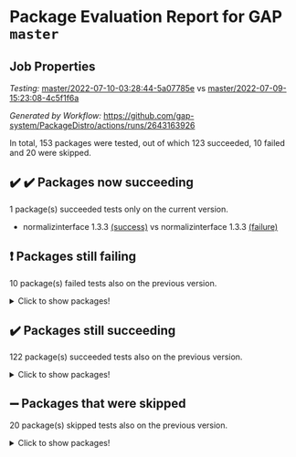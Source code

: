 # Package Evaluation Report for GAP `master`

## Job Properties

*Testing:* [master/2022-07-10-03:28:44-5a07785e](https://github.com/gap-system/PackageDistro/blob/data/reports/master/2022-07-10-03:28:44-5a07785e) vs [master/2022-07-09-15:23:08-4c5f1f6a](https://github.com/gap-system/PackageDistro/blob/data/reports/master/2022-07-09-15:23:08-4c5f1f6a)

*Generated by Workflow:* https://github.com/gap-system/PackageDistro/actions/runs/2643163926

In total, 153 packages were tested, out of which 123 succeeded, 10 failed and 20 were skipped.

## :heavy_check_mark: :heavy_check_mark: Packages now succeeding

1 package(s) succeeded tests only on the current version.
- normalizinterface 1.3.3 [(success)](https://github.com/gap-system/PackageDistro/runs/7267828557?check_suite_focus=true) vs normalizinterface 1.3.3 [(failure)](https://github.com/gap-system/PackageDistro/runs/7264362567?check_suite_focus=true)

## :exclamation: Packages still failing

10 package(s) failed tests also on the previous version.
<details><summary>Click to show packages!</summary>

- fining 1.4.1 [(failure)](https://github.com/gap-system/PackageDistro/runs/7267827095?check_suite_focus=true)
- francy 1.2.4 [(failure)](https://github.com/gap-system/PackageDistro/runs/7267827313?check_suite_focus=true)
- hap 1.44 [(failure)](https://github.com/gap-system/PackageDistro/runs/7267827538?check_suite_focus=true)
- packagemanager 1.2 [(failure)](https://github.com/gap-system/PackageDistro/runs/7267828706?check_suite_focus=true)
- qpa 1.33 [(failure)](https://github.com/gap-system/PackageDistro/runs/7267828923?check_suite_focus=true)
- rcwa 4.6.4 [(failure)](https://github.com/gap-system/PackageDistro/runs/7267829031?check_suite_focus=true)
- recog 1.3.2 [(failure)](https://github.com/gap-system/PackageDistro/runs/7267829090?check_suite_focus=true)
- semigroups 4.0.0 [(failure)](https://github.com/gap-system/PackageDistro/runs/7267829206?check_suite_focus=true)
- ugaly 4.0.2 [(failure)](https://github.com/gap-system/PackageDistro/runs/7267829802?check_suite_focus=true)
- yangbaxter 0.10.0 [(failure)](https://github.com/gap-system/PackageDistro/runs/7267830039?check_suite_focus=true)
</details>

## :heavy_check_mark: Packages still succeeding

122 package(s) succeeded tests also on the previous version.
<details><summary>Click to show packages!</summary>

- ace 5.4 [(success)](https://github.com/gap-system/PackageDistro/runs/7267825990?check_suite_focus=true)
- aclib 1.3.2 [(success)](https://github.com/gap-system/PackageDistro/runs/7267826017?check_suite_focus=true)
- agt 0.2 [(success)](https://github.com/gap-system/PackageDistro/runs/7267826045?check_suite_focus=true)
- alnuth 3.2.1 [(success)](https://github.com/gap-system/PackageDistro/runs/7267826080?check_suite_focus=true)
- anupq 3.2.6 [(success)](https://github.com/gap-system/PackageDistro/runs/7267826109?check_suite_focus=true)
- atlasrep 2.1.2 [(success)](https://github.com/gap-system/PackageDistro/runs/7267826133?check_suite_focus=true)
- autodoc 2022.03.10 [(success)](https://github.com/gap-system/PackageDistro/runs/7267826164?check_suite_focus=true)
- automata 1.15 [(success)](https://github.com/gap-system/PackageDistro/runs/7267826180?check_suite_focus=true)
- automgrp 1.3.2 [(success)](https://github.com/gap-system/PackageDistro/runs/7267826197?check_suite_focus=true)
- autpgrp 1.10.2 [(success)](https://github.com/gap-system/PackageDistro/runs/7267826217?check_suite_focus=true)
- cap 2022.06-05 [(success)](https://github.com/gap-system/PackageDistro/runs/7267826247?check_suite_focus=true)
- caratinterface 2.3.3 [(success)](https://github.com/gap-system/PackageDistro/runs/7267826283?check_suite_focus=true)
- cddinterface 2020.06.24 [(success)](https://github.com/gap-system/PackageDistro/runs/7267826339?check_suite_focus=true)
- circle 1.6.5 [(success)](https://github.com/gap-system/PackageDistro/runs/7267826379?check_suite_focus=true)
- classicpres 1.22 [(success)](https://github.com/gap-system/PackageDistro/runs/7267826417?check_suite_focus=true)
- cohomolo 1.6.10 [(success)](https://github.com/gap-system/PackageDistro/runs/7267826451?check_suite_focus=true)
- congruence 1.2.4 [(success)](https://github.com/gap-system/PackageDistro/runs/7267826484?check_suite_focus=true)
- corelg 1.56 [(success)](https://github.com/gap-system/PackageDistro/runs/7267826510?check_suite_focus=true)
- crime 1.6 [(success)](https://github.com/gap-system/PackageDistro/runs/7267826535?check_suite_focus=true)
- crisp 1.4.5 [(success)](https://github.com/gap-system/PackageDistro/runs/7267826556?check_suite_focus=true)
- crypting 0.10 [(success)](https://github.com/gap-system/PackageDistro/runs/7267826578?check_suite_focus=true)
- cryst 4.1.24 [(success)](https://github.com/gap-system/PackageDistro/runs/7267826599?check_suite_focus=true)
- crystcat 1.1.9 [(success)](https://github.com/gap-system/PackageDistro/runs/7267826618?check_suite_focus=true)
- ctbllib 1.3.4 [(success)](https://github.com/gap-system/PackageDistro/runs/7267826655?check_suite_focus=true)
- cubefree 1.19 [(success)](https://github.com/gap-system/PackageDistro/runs/7267826685?check_suite_focus=true)
- curlinterface 2.2.2 [(success)](https://github.com/gap-system/PackageDistro/runs/7267826744?check_suite_focus=true)
- cvec 2.7.5 [(success)](https://github.com/gap-system/PackageDistro/runs/7267826785?check_suite_focus=true)
- datastructures 0.2.7 [(success)](https://github.com/gap-system/PackageDistro/runs/7267826823?check_suite_focus=true)
- deepthought 1.0.5 [(success)](https://github.com/gap-system/PackageDistro/runs/7267826853?check_suite_focus=true)
- design 1.7 [(success)](https://github.com/gap-system/PackageDistro/runs/7267826875?check_suite_focus=true)
- difsets 2.3.1 [(success)](https://github.com/gap-system/PackageDistro/runs/7267826900?check_suite_focus=true)
- digraphs 1.5.3 [(success)](https://github.com/gap-system/PackageDistro/runs/7267826919?check_suite_focus=true)
- edim 1.3.5 [(success)](https://github.com/gap-system/PackageDistro/runs/7267826943?check_suite_focus=true)
- example 4.3.1 [(success)](https://github.com/gap-system/PackageDistro/runs/7267826972?check_suite_focus=true)
- factint 1.6.3 [(success)](https://github.com/gap-system/PackageDistro/runs/7267826991?check_suite_focus=true)
- ferret 1.0.8 [(success)](https://github.com/gap-system/PackageDistro/runs/7267827024?check_suite_focus=true)
- fga 1.4.0 [(success)](https://github.com/gap-system/PackageDistro/runs/7267827053?check_suite_focus=true)
- float 1.0.3 [(success)](https://github.com/gap-system/PackageDistro/runs/7267827119?check_suite_focus=true)
- format 1.4.3 [(success)](https://github.com/gap-system/PackageDistro/runs/7267827149?check_suite_focus=true)
- forms 1.2.8 [(success)](https://github.com/gap-system/PackageDistro/runs/7267827197?check_suite_focus=true)
- fplsa 1.2.5 [(success)](https://github.com/gap-system/PackageDistro/runs/7267827231?check_suite_focus=true)
- fr 2.4.8 [(success)](https://github.com/gap-system/PackageDistro/runs/7267827275?check_suite_focus=true)
- fwtree 1.3 [(success)](https://github.com/gap-system/PackageDistro/runs/7267827347?check_suite_focus=true)
- gbnp 1.0.5 [(success)](https://github.com/gap-system/PackageDistro/runs/7267827378?check_suite_focus=true)
- generalizedmorphismsforcap 2022.05-01 [(success)](https://github.com/gap-system/PackageDistro/runs/7267827402?check_suite_focus=true)
- genss 1.6.6 [(success)](https://github.com/gap-system/PackageDistro/runs/7267827417?check_suite_focus=true)
- gradedringforhomalg 2022.06-01 [(success)](https://github.com/gap-system/PackageDistro/runs/7267827436?check_suite_focus=true)
- grape 4.8.5 [(success)](https://github.com/gap-system/PackageDistro/runs/7267827457?check_suite_focus=true)
- groupoids 1.69 [(success)](https://github.com/gap-system/PackageDistro/runs/7267827469?check_suite_focus=true)
- grpconst 2.6.2 [(success)](https://github.com/gap-system/PackageDistro/runs/7267827486?check_suite_focus=true)
- guarana 0.96.3 [(success)](https://github.com/gap-system/PackageDistro/runs/7267827502?check_suite_focus=true)
- guava 3.16 [(success)](https://github.com/gap-system/PackageDistro/runs/7267827520?check_suite_focus=true)
- hapcryst 0.1.14 [(success)](https://github.com/gap-system/PackageDistro/runs/7267827575?check_suite_focus=true)
- hecke 1.5.3 [(success)](https://github.com/gap-system/PackageDistro/runs/7267827626?check_suite_focus=true)
- help 3.5 [(success)](https://github.com/gap-system/PackageDistro/runs/7267827689?check_suite_focus=true)
- idrel 2.44 [(success)](https://github.com/gap-system/PackageDistro/runs/7267827735?check_suite_focus=true)
- images 1.3.1 [(success)](https://github.com/gap-system/PackageDistro/runs/7267827787?check_suite_focus=true)
- intpic 0.3.0 [(success)](https://github.com/gap-system/PackageDistro/runs/7267827829?check_suite_focus=true)
- io 4.7.2 [(success)](https://github.com/gap-system/PackageDistro/runs/7267827876?check_suite_focus=true)
- irredsol 1.4.3 [(success)](https://github.com/gap-system/PackageDistro/runs/7267827922?check_suite_focus=true)
- json 2.1.0 [(success)](https://github.com/gap-system/PackageDistro/runs/7267827955?check_suite_focus=true)
- jupyterkernel 1.4.1 [(success)](https://github.com/gap-system/PackageDistro/runs/7267827975?check_suite_focus=true)
- jupyterviz 1.5.1 [(success)](https://github.com/gap-system/PackageDistro/runs/7267827992?check_suite_focus=true)
- kan 1.34 [(success)](https://github.com/gap-system/PackageDistro/runs/7267828013?check_suite_focus=true)
- kbmag 1.5.9 [(success)](https://github.com/gap-system/PackageDistro/runs/7267828039?check_suite_focus=true)
- laguna 3.9.5 [(success)](https://github.com/gap-system/PackageDistro/runs/7267828071?check_suite_focus=true)
- liealgdb 2.2.1 [(success)](https://github.com/gap-system/PackageDistro/runs/7267828102?check_suite_focus=true)
- liepring 2.6 [(success)](https://github.com/gap-system/PackageDistro/runs/7267828139?check_suite_focus=true)
- liering 2.4.2 [(success)](https://github.com/gap-system/PackageDistro/runs/7267828173?check_suite_focus=true)
- linearalgebraforcap 2022.06-03 [(success)](https://github.com/gap-system/PackageDistro/runs/7267828197?check_suite_focus=true)
- loops 3.4.1 [(success)](https://github.com/gap-system/PackageDistro/runs/7267828232?check_suite_focus=true)
- lpres 1.0.3 [(success)](https://github.com/gap-system/PackageDistro/runs/7267828263?check_suite_focus=true)
- majoranaalgebras 1.4 [(success)](https://github.com/gap-system/PackageDistro/runs/7267828292?check_suite_focus=true)
- mapclass 1.4.5 [(success)](https://github.com/gap-system/PackageDistro/runs/7267828313?check_suite_focus=true)
- matgrp 0.64 [(success)](https://github.com/gap-system/PackageDistro/runs/7267828340?check_suite_focus=true)
- modisom 2.5.2 [(success)](https://github.com/gap-system/PackageDistro/runs/7267828369?check_suite_focus=true)
- modulepresentationsforcap 2022.05-03 [(success)](https://github.com/gap-system/PackageDistro/runs/7267828401?check_suite_focus=true)
- monoidalcategories 2022.06-07 [(success)](https://github.com/gap-system/PackageDistro/runs/7267828436?check_suite_focus=true)
- nconvex 2020.11-04 [(success)](https://github.com/gap-system/PackageDistro/runs/7267828476?check_suite_focus=true)
- nilmat 1.4.1 [(success)](https://github.com/gap-system/PackageDistro/runs/7267828504?check_suite_focus=true)
- nock 1.5 [(success)](https://github.com/gap-system/PackageDistro/runs/7267828539?check_suite_focus=true)
- nq 2.5.8 [(success)](https://github.com/gap-system/PackageDistro/runs/7267828601?check_suite_focus=true)
- numericalsgps 1.3.0 [(success)](https://github.com/gap-system/PackageDistro/runs/7267828627?check_suite_focus=true)
- openmath 11.5.1 [(success)](https://github.com/gap-system/PackageDistro/runs/7267828653?check_suite_focus=true)
- orb 4.8.4 [(success)](https://github.com/gap-system/PackageDistro/runs/7267828679?check_suite_focus=true)
- patternclass 2.4.2 [(success)](https://github.com/gap-system/PackageDistro/runs/7267828734?check_suite_focus=true)
- permut 2.0.4 [(success)](https://github.com/gap-system/PackageDistro/runs/7267828759?check_suite_focus=true)
- polenta 1.3.10 [(success)](https://github.com/gap-system/PackageDistro/runs/7267828788?check_suite_focus=true)
- polymaking 0.8.6 [(success)](https://github.com/gap-system/PackageDistro/runs/7267828811?check_suite_focus=true)
- primgrp 3.4.2 [(success)](https://github.com/gap-system/PackageDistro/runs/7267828850?check_suite_focus=true)
- profiling 2.5.0 [(success)](https://github.com/gap-system/PackageDistro/runs/7267828890?check_suite_focus=true)
- quagroup 1.8.3 [(success)](https://github.com/gap-system/PackageDistro/runs/7267828968?check_suite_focus=true)
- radiroot 2.9 [(success)](https://github.com/gap-system/PackageDistro/runs/7267828997?check_suite_focus=true)
- rds 1.8 [(success)](https://github.com/gap-system/PackageDistro/runs/7267829064?check_suite_focus=true)
- repndecomp 1.2.1 [(success)](https://github.com/gap-system/PackageDistro/runs/7267829103?check_suite_focus=true)
- repsn 3.1.0 [(success)](https://github.com/gap-system/PackageDistro/runs/7267829125?check_suite_focus=true)
- resclasses 4.7.2 [(success)](https://github.com/gap-system/PackageDistro/runs/7267829148?check_suite_focus=true)
- scscp 2.3.1 [(success)](https://github.com/gap-system/PackageDistro/runs/7267829178?check_suite_focus=true)
- sglppow 2.2 [(success)](https://github.com/gap-system/PackageDistro/runs/7267829239?check_suite_focus=true)
- sgpviz 0.999.5 [(success)](https://github.com/gap-system/PackageDistro/runs/7267829275?check_suite_focus=true)
- simpcomp 2.1.14 [(success)](https://github.com/gap-system/PackageDistro/runs/7267829315?check_suite_focus=true)
- singular 2020.12.18 [(success)](https://github.com/gap-system/PackageDistro/runs/7267829353?check_suite_focus=true)
- sla 1.5.3 [(success)](https://github.com/gap-system/PackageDistro/runs/7267829394?check_suite_focus=true)
- smallgrp 1.5 [(success)](https://github.com/gap-system/PackageDistro/runs/7267829435?check_suite_focus=true)
- smallsemi 0.6.13 [(success)](https://github.com/gap-system/PackageDistro/runs/7267829465?check_suite_focus=true)
- sonata 2.9.4 [(success)](https://github.com/gap-system/PackageDistro/runs/7267829495?check_suite_focus=true)
- sophus 1.25 [(success)](https://github.com/gap-system/PackageDistro/runs/7267829532?check_suite_focus=true)
- spinsym 1.5.2 [(success)](https://github.com/gap-system/PackageDistro/runs/7267829570?check_suite_focus=true)
- symbcompcc 1.3.2 [(success)](https://github.com/gap-system/PackageDistro/runs/7267829615?check_suite_focus=true)
- thelma 1.3 [(success)](https://github.com/gap-system/PackageDistro/runs/7267829646?check_suite_focus=true)
- tomlib 1.2.9 [(success)](https://github.com/gap-system/PackageDistro/runs/7267829684?check_suite_focus=true)
- toric 1.9.5 [(success)](https://github.com/gap-system/PackageDistro/runs/7267829720?check_suite_focus=true)
- transgrp 3.6.2 [(success)](https://github.com/gap-system/PackageDistro/runs/7267829766?check_suite_focus=true)
- unipot 1.5 [(success)](https://github.com/gap-system/PackageDistro/runs/7267829844?check_suite_focus=true)
- unitlib 4.1.0 [(success)](https://github.com/gap-system/PackageDistro/runs/7267829883?check_suite_focus=true)
- utils 0.74 [(success)](https://github.com/gap-system/PackageDistro/runs/7267829918?check_suite_focus=true)
- uuid 0.7 [(success)](https://github.com/gap-system/PackageDistro/runs/7267829943?check_suite_focus=true)
- walrus 0.9991 [(success)](https://github.com/gap-system/PackageDistro/runs/7267829961?check_suite_focus=true)
- wedderga 4.10.2 [(success)](https://github.com/gap-system/PackageDistro/runs/7267829977?check_suite_focus=true)
- xmod 2.88 [(success)](https://github.com/gap-system/PackageDistro/runs/7267829994?check_suite_focus=true)
- xmodalg 1.22 [(success)](https://github.com/gap-system/PackageDistro/runs/7267830015?check_suite_focus=true)
- zeromqinterface 0.13 [(success)](https://github.com/gap-system/PackageDistro/runs/7267830081?check_suite_focus=true)
</details>

## :heavy_minus_sign: Packages that were skipped

20 package(s) skipped tests also on the previous version.
<details><summary>Click to show packages!</summary>

- 4ti2interface 2022.03-01 [(skipped)](https://github.com/gap-system/PackageDistro/runs/7267755955?check_suite_focus=true)
- browse 1.8.14 [(skipped)](https://github.com/gap-system/PackageDistro/runs/7267755955?check_suite_focus=true)
- examplesforhomalg 2022.03-01 [(skipped)](https://github.com/gap-system/PackageDistro/runs/7267755955?check_suite_focus=true)
- gapdoc 1.6.5 [(skipped)](https://github.com/gap-system/PackageDistro/runs/7267755955?check_suite_focus=true)
- gauss 2022.03-01 [(skipped)](https://github.com/gap-system/PackageDistro/runs/7267755955?check_suite_focus=true)
- gaussforhomalg 2022.03-01 [(skipped)](https://github.com/gap-system/PackageDistro/runs/7267755955?check_suite_focus=true)
- gradedmodules 2022.03-01 [(skipped)](https://github.com/gap-system/PackageDistro/runs/7267755955?check_suite_focus=true)
- homalg 2022.03-01 [(skipped)](https://github.com/gap-system/PackageDistro/runs/7267755955?check_suite_focus=true)
- homalgtocas 2022.03-01 [(skipped)](https://github.com/gap-system/PackageDistro/runs/7267755955?check_suite_focus=true)
- io_forhomalg 2022.03-01 [(skipped)](https://github.com/gap-system/PackageDistro/runs/7267755955?check_suite_focus=true)
- itc 1.5.1 [(skipped)](https://github.com/gap-system/PackageDistro/runs/7267755955?check_suite_focus=true)
- localizeringforhomalg 2022.03-01 [(skipped)](https://github.com/gap-system/PackageDistro/runs/7267755955?check_suite_focus=true)
- matricesforhomalg 2022.06-01 [(skipped)](https://github.com/gap-system/PackageDistro/runs/7267755955?check_suite_focus=true)
- modules 2022.03-01 [(skipped)](https://github.com/gap-system/PackageDistro/runs/7267755955?check_suite_focus=true)
- polycyclic 2.16 [(skipped)](https://github.com/gap-system/PackageDistro/runs/7267755955?check_suite_focus=true)
- ringsforhomalg 2022.04-01 [(skipped)](https://github.com/gap-system/PackageDistro/runs/7267755955?check_suite_focus=true)
- sco 2022.03-01 [(skipped)](https://github.com/gap-system/PackageDistro/runs/7267755955?check_suite_focus=true)
- toolsforhomalg 2022.05-01 [(skipped)](https://github.com/gap-system/PackageDistro/runs/7267755955?check_suite_focus=true)
- toricvarieties 2022.03.23 [(skipped)](https://github.com/gap-system/PackageDistro/runs/7267755955?check_suite_focus=true)
- xgap 4.31 [(skipped)](https://github.com/gap-system/PackageDistro/runs/7267755955?check_suite_focus=true)
</details>

